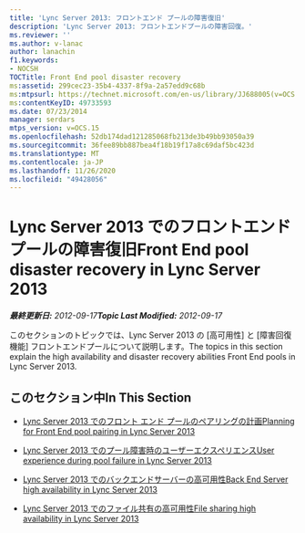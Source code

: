 ```yaml
---
title: 'Lync Server 2013: フロントエンド プールの障害復旧'
description: 'Lync Server 2013: フロントエンドプールの障害回復。'
ms.reviewer: ''
ms.author: v-lanac
author: lanachin
f1.keywords:
- NOCSH
TOCTitle: Front End pool disaster recovery
ms:assetid: 299cec23-35b4-4337-8f9a-2a57edd9c68b
ms:mtpsurl: https://technet.microsoft.com/en-us/library/JJ688005(v=OCS.15)
ms:contentKeyID: 49733593
ms.date: 07/23/2014
manager: serdars
mtps_version: v=OCS.15
ms.openlocfilehash: 52db174dad121285068fb213de3b49bb93050a39
ms.sourcegitcommit: 36fee89bb887bea4f18b19f17a8c69daf5bc423d
ms.translationtype: MT
ms.contentlocale: ja-JP
ms.lasthandoff: 11/26/2020
ms.locfileid: "49428056"
---
```

# <a name="front-end-pool-disaster-recovery-in-lync-server-2013"></a><span data-ttu-id="0eb3a-103">Lync Server 2013 でのフロントエンド プールの障害復旧</span><span class="sxs-lookup"><span data-stu-id="0eb3a-103">Front End pool disaster recovery in Lync Server 2013</span></span>

<div data-xmlns="http://www.w3.org/1999/xhtml">

<div class="topic" data-xmlns="http://www.w3.org/1999/xhtml" data-msxsl="urn:schemas-microsoft-com:xslt" data-cs="https://msdn.microsoft.com/">

<div data-asp="https://msdn2.microsoft.com/asp">



</div>

<div id="mainSection">

<div id="mainBody"><span data-ttu-id="0eb3a-104">

<span> </span></span><span class="sxs-lookup"><span data-stu-id="0eb3a-104">

<span> </span></span></span>

<span data-ttu-id="0eb3a-105">_**最終更新日:** 2012-09-17_</span><span class="sxs-lookup"><span data-stu-id="0eb3a-105">_**Topic Last Modified:** 2012-09-17_</span></span>

<span data-ttu-id="0eb3a-106">このセクションのトピックでは、Lync Server 2013 の [高可用性] と [障害回復機能] フロントエンドプールについて説明します。</span><span class="sxs-lookup"><span data-stu-id="0eb3a-106">The topics in this section explain the high availability and disaster recovery abilities Front End pools in Lync Server 2013.</span></span>

<div>

## <a name="in-this-section"></a><span data-ttu-id="0eb3a-107">このセクション中</span><span class="sxs-lookup"><span data-stu-id="0eb3a-107">In This Section</span></span>

  - [<span data-ttu-id="0eb3a-108">Lync Server 2013 でのフロント エンド プールのペアリングの計画</span><span class="sxs-lookup"><span data-stu-id="0eb3a-108">Planning for Front End pool pairing in Lync Server 2013</span></span>](lync-server-2013-planning-for-front-end-pool-pairing.md)

  - [<span data-ttu-id="0eb3a-109">Lync Server 2013 でのプール障害時のユーザーエクスペリエンス</span><span class="sxs-lookup"><span data-stu-id="0eb3a-109">User experience during pool failure in Lync Server 2013</span></span>](lync-server-2013-user-experience-during-pool-failure.md)

  - [<span data-ttu-id="0eb3a-110">Lync Server 2013 でのバックエンドサーバーの高可用性</span><span class="sxs-lookup"><span data-stu-id="0eb3a-110">Back End Server high availability in Lync Server 2013</span></span>](lync-server-2013-back-end-server-high-availability.md)

  - [<span data-ttu-id="0eb3a-111">Lync Server 2013 でのファイル共有の高可用性</span><span class="sxs-lookup"><span data-stu-id="0eb3a-111">File sharing high availability in Lync Server 2013</span></span>](lync-server-2013-file-sharing-high-availability.md)

<span data-ttu-id="0eb3a-112"></div>

</div>

<span> </span>

</div>

</div>

</span><span class="sxs-lookup"><span data-stu-id="0eb3a-112"></div>

</div>

<span> </span>

</div>

</div>

</span></span></div>

